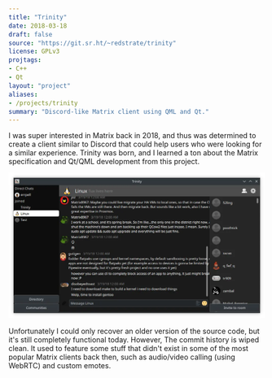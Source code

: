 ```yaml
---
title: "Trinity"
date: 2018-03-18
draft: false
source: "https://git.sr.ht/~redstrate/trinity"
license: GPLv3
projtags:
- C++
- Qt
layout: "project"
aliases:
- /projects/trinity
summary: "Discord-like Matrix client using QML and Qt."
---
```


I was super interested in Matrix back in 2018, and thus
was determined to create a client similar to Discord that
could help users who were looking for a similar experience. Trinity was born, and I learned a ton about the Matrix specification and Qt/QML development from this project.

![Screenshot of the main user interface](screenshot.webp)

Unfortunately I could only recover an older version of the source code, but it's still completely functional today. However, The commit history is wiped clean. It used to feature some stuff that didn't exist in some of the most popular Matrix clients back then, such as audio/video calling (using WebRTC) and custom emotes.
